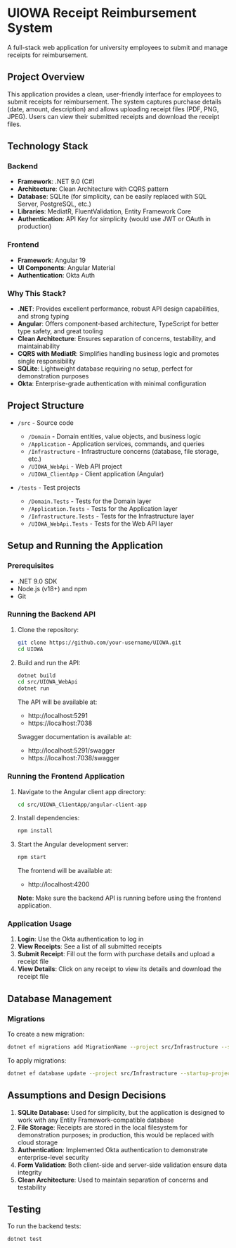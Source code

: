 # UIOWA Receipt Reimbursement System

A full-stack web application for university employees to submit and manage receipts for reimbursement.

## Project Overview

This application provides a clean, user-friendly interface for employees to submit receipts for reimbursement. The system captures purchase details (date, amount, description) and allows uploading receipt files (PDF, PNG, JPEG). Users can view their submitted receipts and download the receipt files.

## Technology Stack

### Backend
- **Framework**: .NET 9.0 (C#)
- **Architecture**: Clean Architecture with CQRS pattern
- **Database**: SQLite (for simplicity, can be easily replaced with SQL Server, PostgreSQL, etc.)
- **Libraries**: MediatR, FluentValidation, Entity Framework Core
- **Authentication**: API Key for simplicity (would use JWT or OAuth in production)

### Frontend
- **Framework**: Angular 19
- **UI Components**: Angular Material
- **Authentication**: Okta Auth

### Why This Stack?
- **.NET**: Provides excellent performance, robust API design capabilities, and strong typing
- **Angular**: Offers component-based architecture, TypeScript for better type safety, and great tooling
- **Clean Architecture**: Ensures separation of concerns, testability, and maintainability
- **CQRS with MediatR**: Simplifies handling business logic and promotes single responsibility
- **SQLite**: Lightweight database requiring no setup, perfect for demonstration purposes
- **Okta**: Enterprise-grade authentication with minimal configuration

## Project Structure

- `/src` - Source code
  - `/Domain` - Domain entities, value objects, and business logic
  - `/Application` - Application services, commands, and queries
  - `/Infrastructure` - Infrastructure concerns (database, file storage, etc.)
  - `/UIOWA_WebApi` - Web API project
  - `/UIOWA_ClientApp` - Client application (Angular)

- `/tests` - Test projects
  - `/Domain.Tests` - Tests for the Domain layer
  - `/Application.Tests` - Tests for the Application layer
  - `/Infrastructure.Tests` - Tests for the Infrastructure layer
  - `/UIOWA_WebApi.Tests` - Tests for the Web API layer

## Setup and Running the Application

### Prerequisites
- .NET 9.0 SDK
- Node.js (v18+) and npm
- Git

### Running the Backend API

1. Clone the repository:
   ```bash
   git clone https://github.com/your-username/UIOWA.git
   cd UIOWA
   ```

2. Build and run the API:
   ```bash
   dotnet build
   cd src/UIOWA_WebApi
   dotnet run
   ```

   The API will be available at:
   - http://localhost:5291
   - https://localhost:7038

   Swagger documentation is available at:
   - http://localhost:5291/swagger
   - https://localhost:7038/swagger

### Running the Frontend Application

1. Navigate to the Angular client app directory:
   ```bash
   cd src/UIOWA_ClientApp/angular-client-app
   ```

2. Install dependencies:
   ```bash
   npm install
   ```

3. Start the Angular development server:
   ```bash
   npm start
   ```

   The frontend will be available at:
   - http://localhost:4200

   **Note**: Make sure the backend API is running before using the frontend application.

### Application Usage

1. **Login**: Use the Okta authentication to log in
2. **View Receipts**: See a list of all submitted receipts
3. **Submit Receipt**: Fill out the form with purchase details and upload a receipt file
4. **View Details**: Click on any receipt to view its details and download the receipt file

## Database Management

### Migrations

To create a new migration:
```bash
dotnet ef migrations add MigrationName --project src/Infrastructure --startup-project src/UIOWA_WebApi
```

To apply migrations:
```bash
dotnet ef database update --project src/Infrastructure --startup-project src/UIOWA_WebApi
```

## Assumptions and Design Decisions

1. **SQLite Database**: Used for simplicity, but the application is designed to work with any Entity Framework-compatible database
2. **File Storage**: Receipts are stored in the local filesystem for demonstration purposes; in production, this would be replaced with cloud storage
3. **Authentication**: Implemented Okta authentication to demonstrate enterprise-level security
4. **Form Validation**: Both client-side and server-side validation ensure data integrity
5. **Clean Architecture**: Used to maintain separation of concerns and testability

## Testing

To run the backend tests:
```bash
dotnet test
```
